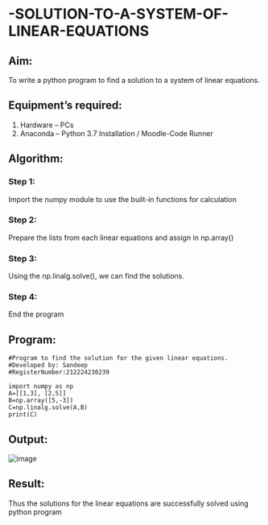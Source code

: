 # -SOLUTION-TO-A-SYSTEM-OF-LINEAR-EQUATIONS
## Aim:
To write a python program to find a solution to a system of linear equations.
## Equipment’s required:
1. 	Hardware – PCs
2. 	Anaconda – Python 3.7 Installation / Moodle-Code Runner
## Algorithm:
### Step 1: 
Import the numpy module to use the built-in functions for calculation
### Step 2: 
Prepare the lists from each linear equations and assign in np.array()
### Step 3: 
Using the np.linalg.solve(), we can find the solutions.
### Step 4: 
End the program
## Program:
~~~
#Program to find the solution for the given linear equations.
#Developed by: Sandeep
#RegisterNumber:212224230239

import numpy as np
A=[[1,3], [2,5]]
B=np.array([5,-3])
C=np.linalg.solve(A,B)
print(C)
~~~

## Output:
![image](https://github.com/user-attachments/assets/df7f3010-8952-4112-b9cb-ff2cd767a8bc)

## Result: 
Thus the solutions for the linear equations are successfully solved using python program

